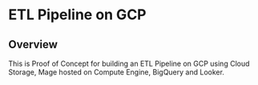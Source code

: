 # ETL Pipeline on GCP

## Overview 

This is Proof of Concept for building an ETL Pipeline on GCP using Cloud Storage, Mage hosted on Compute Engine, BigQuery and Looker. 
